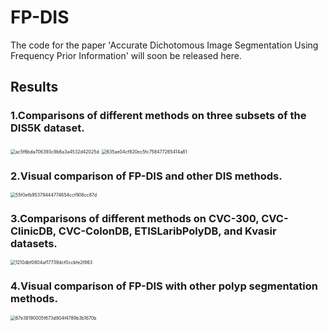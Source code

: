 # FP-DIS

The code for the paper 'Accurate Dichotomous Image Segmentation Using Frequency Prior Information' will soon be released here.

## Results

### 1.Comparisons of different methods on three subsets of the DIS5K dataset.

<img src="C:\Users\星水\xwechat_files\wxid_rd0o3zroi0zg22_d789\temp\RWTemp\2025-10\ac5f6bda706393c9b6a3a4532d42025d.png" alt="ac5f6bda706393c9b6a3a4532d42025d" style="zoom: 50%;" />

<img src="C:\Users\星水\xwechat_files\wxid_rd0o3zroi0zg22_d789\temp\RWTemp\2025-10\635ae04cf820ec5fc758477265414a81.png" alt="635ae04cf820ec5fc758477265414a81" style="zoom:50%;" />

### 2.Visual comparison of FP-DIS and other DIS methods.

<img src="C:\Users\星水\xwechat_files\wxid_rd0o3zroi0zg22_d789\temp\RWTemp\2025-10\55f0efb95379444774654ccf906cc87d.png" alt="55f0efb95379444774654ccf906cc87d" style="zoom:50%;" />

### 3.Comparisons of different methods on CVC-300, CVC-ClinicDB, CVC-ColonDB, ETISLaribPolyDB, and Kvasir datasets.

<img src="C:\Users\星水\xwechat_files\wxid_rd0o3zroi0zg22_d789\temp\RWTemp\2025-10\1210dbf0804af17739dcf0ccbfe2f863.png" alt="1210dbf0804af17739dcf0ccbfe2f863" style="zoom:50%;" />

### 4.Visual comparison of FP-DIS with other polyp segmentation methods.

<img src="C:\Users\星水\xwechat_files\wxid_rd0o3zroi0zg22_d789\temp\RWTemp\2025-10\67e38190005f673d804f4789b3b1670b.png" alt="67e38190005f673d804f4789b3b1670b" style="zoom:50%;" />

